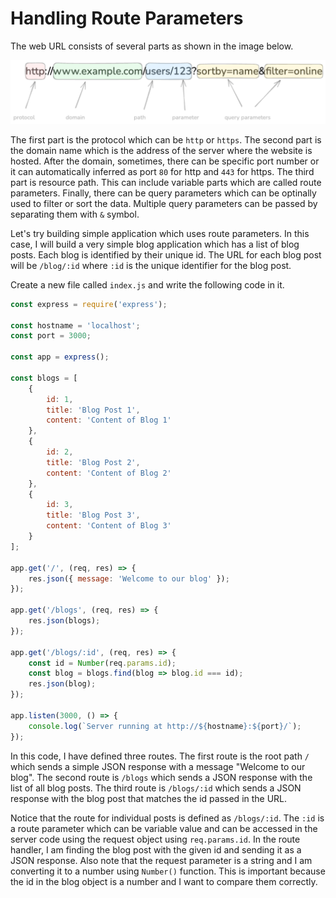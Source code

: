 # Handling Route Parameters

The web URL consists of several parts as shown in the image below.

![URL Parts](./url-parts.png "Parts of URL")

The first part is the protocol which can be `http` or `https`. The second part is the domain name which is the address of the server where the website is hosted. After the domain, sometimes, there can be specific port number or it can automatically inferred as port `80` for http and `443` for https. The third part is resource path. This can include variable parts which are called route parameters. Finally, there can be query parameters which can be optinally used to filter or sort the data. Multiple query parameters can be passed by separating them with `&` symbol.

Let's try building simple application which uses route parameters. In this case, I will build a very simple blog application which has a list of blog posts. Each blog is identified by their unique id. The URL for each blog post will be `/blog/:id` where `:id` is the unique identifier for the blog post.

Create a new file called `index.js` and write the following code in it.

```javascript
const express = require('express');

const hostname = 'localhost';
const port = 3000;

const app = express();

const blogs = [
    {
        id: 1,
        title: 'Blog Post 1',
        content: 'Content of Blog 1'
    },
    {
        id: 2,
        title: 'Blog Post 2',
        content: 'Content of Blog 2'
    },
    {
        id: 3,
        title: 'Blog Post 3',
        content: 'Content of Blog 3'
    }
];

app.get('/', (req, res) => {
    res.json({ message: 'Welcome to our blog' });
});

app.get('/blogs', (req, res) => {
    res.json(blogs);
});

app.get('/blogs/:id', (req, res) => {
    const id = Number(req.params.id);
    const blog = blogs.find(blog => blog.id === id);
    res.json(blog);
});

app.listen(3000, () => {
    console.log(`Server running at http://${hostname}:${port}/`);
});
```

In this code, I have defined three routes. The first route is the root path `/` which sends a simple JSON response with a message "Welcome to our blog". The second route is `/blogs` which sends a JSON response with the list of all blog posts. The third route is `/blogs/:id` which sends a JSON response with the blog post that matches the id passed in the URL.

Notice that the route for individual posts is defined as `/blogs/:id`. The `:id` is a route parameter which can be variable value and can be accessed in the server code using the request object using `req.params.id`. In the route handler, I am finding the blog post with the given id and sending it as a JSON response. Also note that the request parameter is a string and I am converting it to a number using `Number()` function. This is important because the id in the blog object is a number and I want to compare them correctly.
